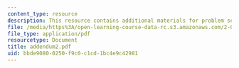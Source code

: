 ```yaml
---
content_type: resource
description: This resource contains additional materials for problem set 2's solution.
file: /media/https%3A/open-learning-course-data-rc.s3.amazonaws.com/2-003-modeling-dynamics-and-control-i-spring-2005/bbde90800250f9c0c1cd1bc4e9c42981_addendum2.pdf
file_type: application/pdf
resourcetype: Document
title: addendum2.pdf
uid: bbde9080-0250-f9c0-c1cd-1bc4e9c42981
---
```

